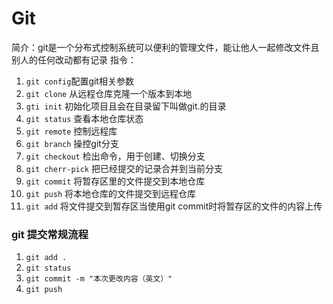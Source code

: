 # Git
简介：git是一个分布式控制系统可以便利的管理文件，能让他人一起修改文件且别人的任何改动都有记录
指令：
1. `git config`配置git相关参数 
2. `git clone` 从远程仓库克隆一个版本到本地
3. `gti init` 初始化项目且会在目录留下叫做git.的目录
4. `git status` 查看本地仓库状态
5. `git remote` 控制远程库
6. `git branch` 操控git分支
7. `git checkout` 检出命令，用于创建、切换分支
8. `git cherr-pick` 把已经提交的记录合并到当前分支
9. `git commit` 将暂存区里的文件提交到本地仓库
10. `git push` 将本地仓库的文件提交到远程仓库
11. `git add` 将文件提交到暂存区当使用git commit时将暂存区的文件的内容上传

### git 提交常规流程
1. `git add .`
2. `git status`
3. `git commit -m "本次更改内容（英文）"`
4. `git push`
